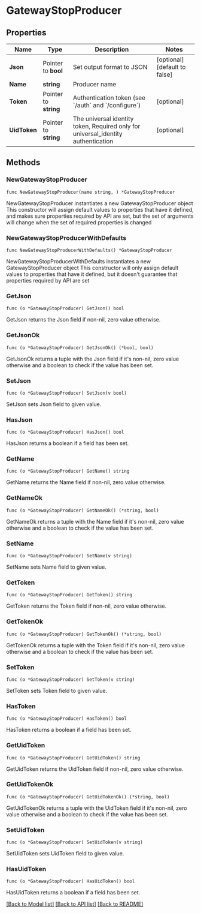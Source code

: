 # GatewayStopProducer

## Properties

Name | Type | Description | Notes
------------ | ------------- | ------------- | -------------
**Json** | Pointer to **bool** | Set output format to JSON | [optional] [default to false]
**Name** | **string** | Producer name | 
**Token** | Pointer to **string** | Authentication token (see &#x60;/auth&#x60; and &#x60;/configure&#x60;) | [optional] 
**UidToken** | Pointer to **string** | The universal identity token, Required only for universal_identity authentication | [optional] 

## Methods

### NewGatewayStopProducer

`func NewGatewayStopProducer(name string, ) *GatewayStopProducer`

NewGatewayStopProducer instantiates a new GatewayStopProducer object
This constructor will assign default values to properties that have it defined,
and makes sure properties required by API are set, but the set of arguments
will change when the set of required properties is changed

### NewGatewayStopProducerWithDefaults

`func NewGatewayStopProducerWithDefaults() *GatewayStopProducer`

NewGatewayStopProducerWithDefaults instantiates a new GatewayStopProducer object
This constructor will only assign default values to properties that have it defined,
but it doesn't guarantee that properties required by API are set

### GetJson

`func (o *GatewayStopProducer) GetJson() bool`

GetJson returns the Json field if non-nil, zero value otherwise.

### GetJsonOk

`func (o *GatewayStopProducer) GetJsonOk() (*bool, bool)`

GetJsonOk returns a tuple with the Json field if it's non-nil, zero value otherwise
and a boolean to check if the value has been set.

### SetJson

`func (o *GatewayStopProducer) SetJson(v bool)`

SetJson sets Json field to given value.

### HasJson

`func (o *GatewayStopProducer) HasJson() bool`

HasJson returns a boolean if a field has been set.

### GetName

`func (o *GatewayStopProducer) GetName() string`

GetName returns the Name field if non-nil, zero value otherwise.

### GetNameOk

`func (o *GatewayStopProducer) GetNameOk() (*string, bool)`

GetNameOk returns a tuple with the Name field if it's non-nil, zero value otherwise
and a boolean to check if the value has been set.

### SetName

`func (o *GatewayStopProducer) SetName(v string)`

SetName sets Name field to given value.


### GetToken

`func (o *GatewayStopProducer) GetToken() string`

GetToken returns the Token field if non-nil, zero value otherwise.

### GetTokenOk

`func (o *GatewayStopProducer) GetTokenOk() (*string, bool)`

GetTokenOk returns a tuple with the Token field if it's non-nil, zero value otherwise
and a boolean to check if the value has been set.

### SetToken

`func (o *GatewayStopProducer) SetToken(v string)`

SetToken sets Token field to given value.

### HasToken

`func (o *GatewayStopProducer) HasToken() bool`

HasToken returns a boolean if a field has been set.

### GetUidToken

`func (o *GatewayStopProducer) GetUidToken() string`

GetUidToken returns the UidToken field if non-nil, zero value otherwise.

### GetUidTokenOk

`func (o *GatewayStopProducer) GetUidTokenOk() (*string, bool)`

GetUidTokenOk returns a tuple with the UidToken field if it's non-nil, zero value otherwise
and a boolean to check if the value has been set.

### SetUidToken

`func (o *GatewayStopProducer) SetUidToken(v string)`

SetUidToken sets UidToken field to given value.

### HasUidToken

`func (o *GatewayStopProducer) HasUidToken() bool`

HasUidToken returns a boolean if a field has been set.


[[Back to Model list]](../README.md#documentation-for-models) [[Back to API list]](../README.md#documentation-for-api-endpoints) [[Back to README]](../README.md)


